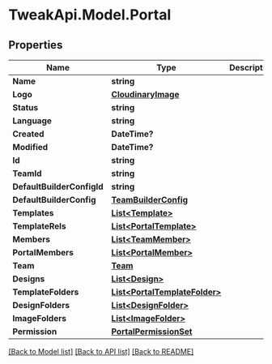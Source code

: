 # TweakApi.Model.Portal
## Properties

Name | Type | Description | Notes
------------ | ------------- | ------------- | -------------
**Name** | **string** |  | 
**Logo** | [**CloudinaryImage**](CloudinaryImage.md) |  | [optional] 
**Status** | **string** |  | [optional] 
**Language** | **string** |  | [optional] 
**Created** | **DateTime?** |  | [optional] 
**Modified** | **DateTime?** |  | [optional] 
**Id** | **string** |  | [optional] 
**TeamId** | **string** |  | [optional] 
**DefaultBuilderConfigId** | **string** |  | [optional] 
**DefaultBuilderConfig** | [**TeamBuilderConfig**](TeamBuilderConfig.md) |  | [optional] 
**Templates** | [**List&lt;Template&gt;**](Template.md) |  | [optional] 
**TemplateRels** | [**List&lt;PortalTemplate&gt;**](PortalTemplate.md) |  | [optional] 
**Members** | [**List&lt;TeamMember&gt;**](TeamMember.md) |  | [optional] 
**PortalMembers** | [**List&lt;PortalMember&gt;**](PortalMember.md) |  | [optional] 
**Team** | [**Team**](Team.md) |  | [optional] 
**Designs** | [**List&lt;Design&gt;**](Design.md) |  | [optional] 
**TemplateFolders** | [**List&lt;PortalTemplateFolder&gt;**](PortalTemplateFolder.md) |  | [optional] 
**DesignFolders** | [**List&lt;DesignFolder&gt;**](DesignFolder.md) |  | [optional] 
**ImageFolders** | [**List&lt;ImageFolder&gt;**](ImageFolder.md) |  | [optional] 
**Permission** | [**PortalPermissionSet**](PortalPermissionSet.md) |  | [optional] 

[[Back to Model list]](../README.md#documentation-for-models) [[Back to API list]](../README.md#documentation-for-api-endpoints) [[Back to README]](../README.md)

